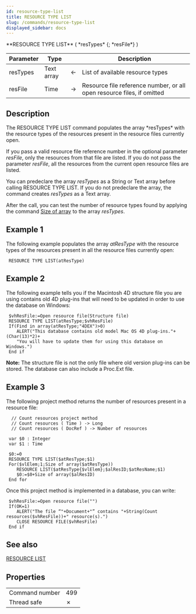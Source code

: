 ```yaml
---
id: resource-type-list
title: RESOURCE TYPE LIST
slug: /commands/resource-type-list
displayed_sidebar: docs
---
```


<!--REF #_command_.RESOURCE TYPE LIST.Syntax-->**RESOURCE TYPE LIST** ( *resTypes* {; *resFile*} )<!-- END REF-->
<!--REF #_command_.RESOURCE TYPE LIST.Params-->
| Parameter | Type |  | Description |
| --- | --- | --- | --- |
| resTypes | Text array | &#8592; | List of available resource types |
| resFile | Time | &#8594;  | Resource file reference number, or all open resource files, if omitted |

<!-- END REF-->

## Description 

<!--REF #_command_.RESOURCE TYPE LIST.Summary-->The RESOURCE TYPE LIST command populates the array *resTypes* with the resource types of the resources present in the resource files currently open.<!-- END REF-->

If you pass a valid resource file reference number in the optional parameter *resFile*, only the resources from that file are listed. If you do not pass the parameter *resFile*, all the resources from the current open resource files are listed.

You can predeclare the array *resTypes* as a String or Text array before calling RESOURCE TYPE LIST. If you do not predeclare the array, the command creates *resTypes* as a Text array. 

After the call, you can test the number of resource types found by applying the command [Size of array](size-of-array.md) to the array *resTypes*.

## Example 1 

The following example populates the array *atResType* with the resource types of the resources present in all the resource files currently open:

```4d
 RESOURCE TYPE LIST(atResType)
```

## Example 2 

The following example tells you if the Macintosh 4D structure file you are using contains old 4D plug-ins that will need to be updated in order to use the database on Windows:

```4d
 $vhResFile:=Open resource file(Structure file)
 RESOURCE TYPE LIST(atResType;$vhResFile)
 If(Find in array(atResType;"4DEX")>0)
    ALERT("This database contains old model Mac OS 4D plug-ins."+(Char(13)*2)+
    "You will have to update them for using this database on Windows.")
 End if
```

**Note:** The structure file is not the only file where old version plug-ins can be stored. The database can also include a Proc.Ext file.

## Example 3 

The following project method returns the number of resources present in a resource file:

```4d
  // Count resources project method
  // Count resources ( Time ) -> Long
  // Count resources ( DocRef ) -> Number of resources
 
 var $0 : Integer
 var $1 : Time
 
 $0:=0
 RESOURCE TYPE LIST($atResType;$1)
 For($vlElem;1;Size of array($atResType))
    RESOURCE LIST($atResType{$vlElem};$alResID;$atResName;$1)
    $0:=$0+Size of array($alResID)
 End for
```

Once this project method is implemented in a database, you can write:

```4d
 $vhResFile:=Open resource file("")
 If(OK=1)
    ALERT("The file “"+Document+"” contains "+String(Count resources($vhResFile))+" resource(s).")
    CLOSE RESOURCE FILE($vhResFile)
 End if
```

## See also 

[RESOURCE LIST](resource-list.md)  

## Properties

|  |  |
| --- | --- |
| Command number | 499 |
| Thread safe | &cross; |


